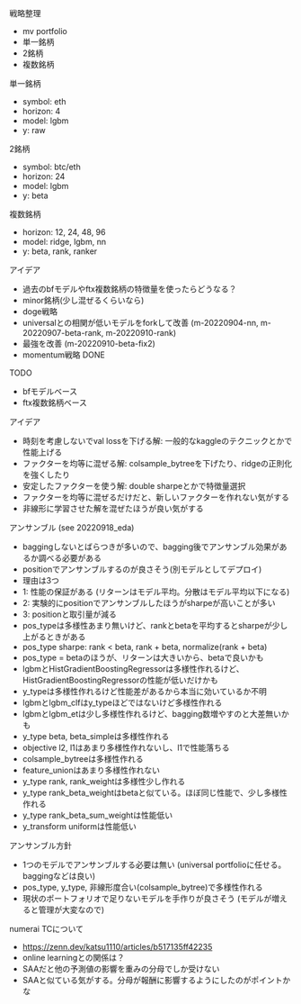 
戦略整理

- mv portfolio
- 単一銘柄
- 2銘柄
- 複数銘柄

単一銘柄

- symbol: eth
- horizon: 4
- model: lgbm
- y: raw

2銘柄

- symbol: btc/eth
- horizon: 24
- model: lgbm
- y: beta

複数銘柄

- horizon: 12, 24, 48, 96
- model: ridge, lgbm, nn
- y: beta, rank, ranker

アイデア

- 過去のbfモデルやftx複数銘柄の特徴量を使ったらどうなる？
- minor銘柄(少し混ぜるくらいなら)
- doge戦略
- universalとの相関が低いモデルをforkして改善 (m-20220904-nn, m-20220907-beta-rank, m-20220910-rank)
- 最強を改善 (m-20220910-beta-fix2)
- momentum戦略 DONE

TODO

- bfモデルベース
- ftx複数銘柄ベース


アイデア

- 時刻を考慮しないでval lossを下げる解: 一般的なkaggleのテクニックとかで性能上げる
- ファクターを均等に混ぜる解: colsample_bytreeを下げたり、ridgeの正則化を強くしたり
- 安定したファクターを使う解: double sharpeとかで特徴量選択
- ファクターを均等に混ぜるだけだと、新しいファクターを作れない気がする
- 非線形に学習させた解を混ぜたほうが良い気がする

アンサンブル (see 20220918_eda)

- baggingしないとばらつきが多いので、bagging後でアンサンブル効果があるか調べる必要がある
- positionでアンサンブルするのが良さそう(別モデルとしてデプロイ)
- 理由は3つ
- 1: 性能の保証がある (リターンはモデル平均。分散はモデル平均以下になる)
- 2: 実験的にpositionでアンサンブルしたほうがsharpeが高いことが多い
- 3: positionと取引量が減る
- pos_typeは多様性あまり無いけど、rankとbetaを平均するとsharpeが少し上がるときがある
- pos_type sharpe: rank < beta, rank + beta, normalize(rank + beta) 
- pos_type = betaのほうが、リターンは大きいから、betaで良いかも
- lgbmとHistGradientBoostingRegressorは多様性作れるけど、HistGradientBoostingRegressorの性能が低いだけかも
- y_typeは多様性作れるけど性能差があるから本当に効いているか不明
- lgbmとlgbm_clfはy_typeほどではないけど多様性作れる
- lgbmとlgbm_etは少し多様性作れるけど、bagging数増やすのと大差無いかも
- y_type beta, beta_simpleは多様性作れる
- objective l2, l1はあまり多様性作れないし、l1で性能落ちる
- colsample_bytreeは多様性作れる
- feature_unionはあまり多様性作れない
- y_type rank, rank_weightは多様性少し作れる
- y_type rank_beta_weightはbetaと似ている。ほぼ同じ性能で、少し多様性作れる
- y_type rank_beta_sum_weightは性能低い
- y_transform uniformは性能低い

アンサンブル方針

- 1つのモデルでアンサンブルする必要は無い (universal portfolioに任せる。baggingなどは良い)
- pos_type, y_type, 非線形度合い(colsample_bytree)で多様性作れる
- 現状のポートフォリオで足りないモデルを手作りが良さそう (モデルが増えると管理が大変なので)

numerai TCについて

- https://zenn.dev/katsu1110/articles/b517135ff42235
- online learningとの関係は？
- SAAだと他の予測値の影響を重みの分母でしか受けない
- SAAと似ている気がする。分母が報酬に影響するようにしたのがポイントかな
